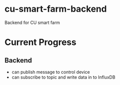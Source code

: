 # cu-smart-farm-backend
Backend for CU smart farm 

# Current Progress
## Backend
 - can publish message to control device
 - can subscribe to topic and write data in to InfluxDB
 
